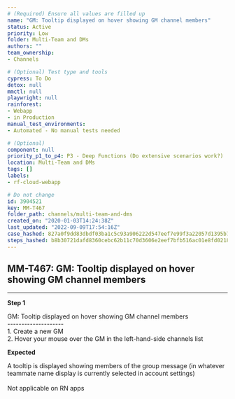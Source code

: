 ```yaml
---
# (Required) Ensure all values are filled up
name: "GM: Tooltip displayed on hover showing GM channel members"
status: Active
priority: Low
folder: Multi-Team and DMs
authors: ""
team_ownership: 
- Channels

# (Optional) Test type and tools
cypress: To Do
detox: null
mmctl: null
playwright: null
rainforest: 
- Webapp
- in Production
manual_test_environments: 
- Automated - No manual tests needed

# (Optional)
component: null
priority_p1_to_p4: P3 - Deep Functions (Do extensive scenarios work?)
location: Multi-Team and DMs
tags: []
labels: 
- rf-cloud-webapp

# Do not change
id: 3904521
key: MM-T467
folder_path: channels/multi-team-and-dms
created_on: "2020-01-03T14:24:38Z"
last_updated: "2022-09-09T17:54:16Z"
case_hashed: 827a0f9dd83dbdf03ba1c5c93a906222d547eef7e99f3a22057d1395b75d173907dcb40107332a133fc6d14374e3ea3e
steps_hashed: b8b30721dafd8360cebc62b11c70d3606e2eef7bfb516ac01e8fd0218a9ff70552b334bcb3f3da49972d73995b696c68
---
```


## MM-T467: GM: Tooltip displayed on hover showing GM channel members

---

**Step 1**

GM: Tooltip displayed on hover showing GM channel members\
\--------------------\
1\. Create a new GM\
2\. Hover your mouse over the GM in the left-hand-side channels list

**Expected**

A tooltip is displayed showing members of the group message (in whatever teammate name display is currently selected in account settings)\
\
Not applicable on RN apps
